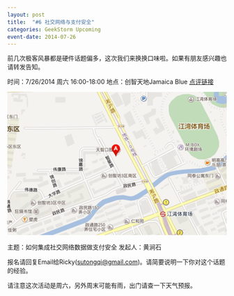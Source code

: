 ```yaml
---
layout: post
title:  "#6 社交网络与支付安全"
categories: GeekStorm Upcoming
event-date: 2014-07-26
---
```

前几次极客风暴都是硬件话题偏多，这次我们来换换口味啦。如果有朋友感兴趣也请转发告知。

时间：7/26/2014 周六 16:00-18:00
地点：创智天地Jamaica Blue [点评链接](http://www.dianping.com/shop/5743037)

![](/images/kic-jamaica-blue.png "KIC Jamaica BLue Map")

主题：如何集成社交网络数据做支付安全
发起人：黄涧石

报名请回复Email给Ricky(sutongqi@gmail.com)。请简要说明一下你对这个话题的经验。

请注意这次活动是周六，另外周末可能有雨，出门请查一下天气预报。
